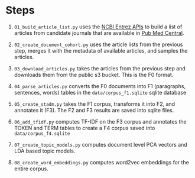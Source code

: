 # Steps

1. `01_build_article_list.py` uses the [NCBI Entrez APIs](https://www.ncbi.nlm.nih.gov/books/NBK25501/) to build a list of articles from candidate journals that are available in [Pub Med Central](https://www.ncbi.nlm.nih.gov/pmc/). 

1. `02_create_document_cohort.py` uses the article lists from the previous step, merges it with the metadata of available articles, and samples the articles.

1. `03_download_articles.py` takes the articles from the previous step and downloads them from the public s3 bucket. This is the F0 format.

1. `04_parse_articles.py` converts the F0 documents into F1 (paragraphs, sentences, words) tables in the `data/corpus_f1.sqlite` sqlite database

1. `05_create_stadm.py` takes the F1 corpus, transforms it into F2, and annotates it (F3). The F2 and F3 results are saved into sqlite files.

1. `06_add_tfidf.py` computes TF-IDF on the F3 corpus and annotates the TOKEN and TERM tables to create a F4 corpus saved into `data/corpus_f4.sqlite`

1. `07_create_topic_models.py` computes document level PCA vectors and LDA based topic models.

1. `08_create_word_embeddings.py` computes word2vec embeddings for the entire corpus.